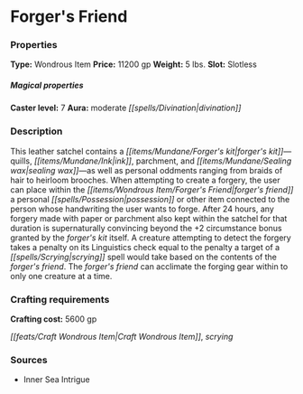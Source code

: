 ﻿---
Title: "Forger's Friend"
Type: "Wondrous Item"
Price: "11200 gp"
Weight: "5 lbs."
Slot: "Slotless"
Caster level: "7"
Aura: "moderate divination"
Description: |
  "This leather satchel contains a forger's kit—quills, ink, parchment, and sealing wax—as well as personal oddments ranging from braids of hair to heirloom brooches. When attempting to create a forgery, the user can place within the _forger's friend_ a personal possession or other item connected to the person whose handwriting the user wants to forge. After 24 hours, any forgery made with paper or parchment also kept within the satchel for that duration is supernaturally convincing beyond the +2 circumstance bonus granted by the forger's kit itself. A creature attempting to detect the forgery takes a penalty on its Linguistics check equal to the penalty a target of a _scrying_ spell would take based on the contents of the _forger's friend_. The _forger's friend_ can acclimate the forging gear within to only one creature at a time."
Crafting cost: "5600 gp"
Sources: "['Inner Sea Intrigue']"
---

# Forger's Friend

### Properties

**Type:** Wondrous Item **Price:** 11200 gp **Weight:** 5 lbs. **Slot:** Slotless

##### Magical properties

**Caster level:** 7 **Aura:** moderate _[[spells/Divination|divination]]_

### Description

This leather satchel contains a _[[items/Mundane/Forger's kit|forger's kit]]_—quills, _[[items/Mundane/Ink|ink]]_, parchment, and _[[items/Mundane/Sealing wax|sealing wax]]_—as well as personal oddments ranging from braids of hair to heirloom brooches. When attempting to create a forgery, the user can place within the _[[items/Wondrous Item/Forger's Friend|forger's friend]]_ a personal _[[spells/Possession|possession]]_ or other item connected to the person whose handwriting the user wants to forge. After 24 hours, any forgery made with paper or parchment also kept within the satchel for that duration is supernaturally convincing beyond the +2 circumstance bonus granted by the _forger's kit_ itself. A creature attempting to detect the forgery takes a penalty on its Linguistics check equal to the penalty a target of a _[[spells/Scrying|scrying]]_ spell would take based on the contents of the _forger's friend_. The _forger's friend_ can acclimate the forging gear within to only one creature at a time.

### Crafting requirements

**Crafting cost:** 5600 gp

_[[feats/Craft Wondrous Item|Craft Wondrous Item]]_, _scrying_

### Sources

* Inner Sea Intrigue